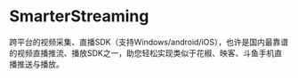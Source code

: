 # SmarterStreaming
跨平台的视频采集、直播SDK（支持Windows/android/iOS），也许是国内最靠谱的视频直播推流、播放SDK之一，助您轻松实现类似于花椒、映客、斗鱼手机直播推送与播放。
